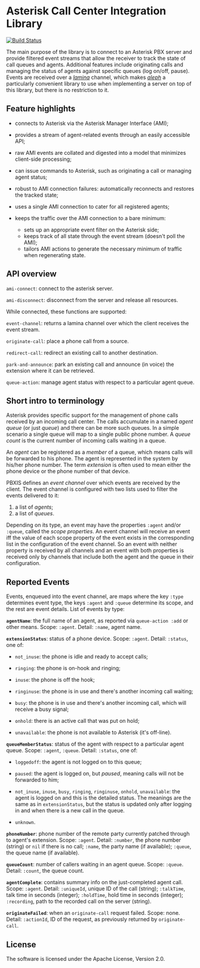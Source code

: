 # Asterisk Call Center Integration Library

[![Build Status](https://travis-ci.com/Ingemark/pbxis.svg?branch=master)](https://travis-ci.com/Ingemark/pbxis)

The main purpose of the library is to connect to an Asterisk PBX server and provide filtered event streams that allow the receiver to track the state of call queues and agents. Additional features include originating calls and managing the status of agents against specific queues (log on/off, pause). Events are received over a [*lamina*](https://github.com/ztellman/lamina) channel, which makes [*aleph*](https://github.com/ztellman/aleph) a particularly convenient library to use when implementing a server on top of this library, but there is no restriction to it.

## Feature highlights

* connects to Asterisk via the Asterisk Manager Interface (AMI);

* provides a stream of agent-related events through an easily accessible API;

* raw AMI events are collated and digested into a model that minimizes client-side processing;

* can issue commands to Asterisk, such as originating a call or managing agent status;

* robust to AMI connection failures: automatically reconnects and restores the tracked state;

* uses a single AMI connection to cater for all registered agents;

* keeps the traffic over the AMI connection to a bare minimum:
  * sets up an appropriate event filter on the Asterisk side;
  * keeps track of all state through the event stream (doesn't poll the AMI);
  * tailors AMI actions to generate the necessary minimum of traffic when regenerating state.

## API overview

`ami-connect`: connect to the asterisk server.

`ami-disconnect`: disconnect from the server and release all resources.

While connected, these functions are supported:

`event-channel`: returns a lamina channel over which the client receives the event stream.

`originate-call`: place a phone call from a source.

`redirect-call`: redirect an existing call to another destination.

`park-and-announce`: park an existing call and announce (in voice) the extension where it can be retrieved.

`queue-action`: manage agent status with respect to a particular agent queue.


## Short intro to terminology

Asterisk provides specific support for the management of phone calls received by an incoming call center. The calls accumulate in a named *agent queue* (or just *queue*) and there can be more such queues. In a simple scenario a single queue will map to a single public phone number. A *queue count* is the current number of incoming calls waiting in a queue.

An *agent* can be registered as a *member* of a queue, which means calls will be forwarded to his phone. The agent is represented in the system by his/her phone number. The term *extension* is often used to mean either the phone device or the phone number of that device.

PBXIS defines an *event channel* over which events are received by the client. The event channel is configured with two lists used to filter the events delivered to it:

1. a list of *agents*;
2. a list of *queues*.

Depending on its type, an event may have the properties `:agent` and/or `:queue`, called the *scope properties*. An event channel will receive an event iff the value of each scope property of the event exists in the corresponding list in the configuration of the event channel. So an event with neither property is received by all channels and an event with both properties is received only by channels that include both the agent and the queue in their configuration.


## Reported Events

Events, enqueued into the event channel, are maps where the key `:type` determines event type, the keys `:agent` and `:queue` determine its scope, and the rest are event details. List of events by type:

<b>`agentName`</b>: the full name of an agent, as reported via `queue-action :add` or other means. Scope: `:agent`. Detail: `:name`, agent name.

<b>`extensionStatus`</b>: status of a phone device. Scope: `:agent`. Detail: `:status`, one of:

- `not_inuse`: the phone is idle and ready to accept calls;

- `ringing`: the phone is on-hook and ringing;

- `inuse`: the phone is off the hook;

- `ringinuse`: the phone is in use and there's another incoming call waiting;

- `busy`: the phone is in use and there's another incoming call, which will receive a busy signal;

- `onhold`: there is an active call that was put on hold;

- `unavailable`: the phone is not available to Asterisk (it's off-line).


<b>`queueMemberStatus`</b>: status of the agent with respect to a particular agent queue. Scope: `:agent`, `:queue`. Detail: `:status`, one of:

- `loggedoff`: the agent is not logged on to this queue;

- `paused`: the agent is logged on, but *paused*, meaning calls will not be forwarded to him;

- `not_inuse`, `inuse`, `busy`, `ringing`, `ringinuse`, `onhold`, `unavailable`: the agent is logged on and this is the detailed status. The meanings are the same as in `extensionStatus`, but the status is updated only after logging in and when there is a new call in the queue.

- `unknown`.


<b>`phoneNumber`</b>: phone number of the remote party currently patched through to agent's extension. Scope: `:agent`. Detail: `:number`, the phone number (string) or `nil` if there is no call; `:name`, the party name (if available); `:queue`, the queue name (if available).

<b>`queueCount`</b>: number of callers waiting in an agent queue. Scope: `:queue`. Detail: `:count`, the queue count.

<b>`agentComplete`</b>: contains summary info on the just-completed agent call. Scope: `:agent`. Detail: `:uniqueId`, unique ID of the call (string); `:talkTime`, talk time in seconds (integer); `:holdTime`, hold time in seconds (integer); `:recording`, path to the recorded call on the server (string).

<b>`originateFailed`</b>: when an `originate-call` request failed. Scope: none. Detail: `:actionId`, ID of the request, as previously returned by `originate-call`.



## License

The software is licensed under the Apache License, Version 2.0.
